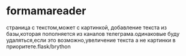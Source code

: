 # formamareader
страница с текстом,может с картинкой,
добавление текста из базы,которая пополняется из каналов телеграма.одинаковые буду удаляться,если это возможно,увеличение текста а не картинки в приоритете.flask/brython
